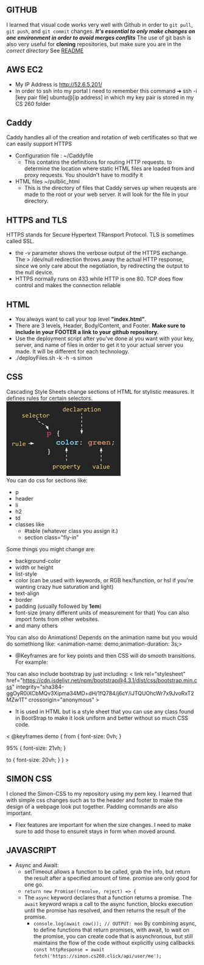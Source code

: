 ## GITHUB
I learned that visual code works very well with Github in order to `git pull`, `git push`, and `git commit` changes. ***It's essential to only make changes on one environment in order to avoid merges conflits***
The use of git bash is also very useful for **cloning** repositories, but make sure you are in the *correct directory*
See [README](README.md)
## AWS EC2
- My IP Address is http://52.6.5.201/
- In order to ssh into my portal I need to remember this command
➜  ssh -i [key pair file] ubuntu@[ip address] in which my key pair is stored in my CS 260 folder
## Caddy
Caddy handles all of the creation and rotation of web certificates so that we can easily support HTTPS
- Configuration file : ~/Caddyfile
    - This contatins the definitions for routing HTTP requests. to determine the location where static HTML files are loaded from and proxy requests. You shouldn't have to modify it
- HTML files ~/pulblic_html
    - This is the directory of files that Caddy serves up when reuqests are made to the root or your web server. It will look for the file in your directory.
## HTTPS and TLS
HTTPS stands for Secure Hypertext TRansport Protocol. TLS is sometimes called SSL.
- the -v parameter shows the verbose output of the HTTPS exchange. The > /dev/null redirection throws away the actual HTTP response, since we only care about the negotiation, by redirecting the output to the null device.
- HTTPS normally runs on 433 while HTTP is one 80. TCP does flow control and makes the connection reliable
## HTML
- You always want to call your top level **"index.html"**.
- There are 3 levels, Header, Body/Content, and Footer. **Make sure to include in your FOOTER a link to your github repository.**
- Use the deployment script after you've done al you want with your key, server, and name of files in order to get it to your actual server you made. It will be different for each technology.
- ./deployFiles.sh -k <yourpemkey> -h <yourdomain> -s simon
## CSS
Cascading Style Sheets change sections of HTML for stylistic measures. It defines rules for certain selectors. </br>
![CSS](/cssDefinitions.jpg) </br>
You can do css for sections like:
- p
- header
- li
- h2
- td
- classes like
    - #table (whatever class you assign it.)
    - section class="fly-in"

Some things you might change are:
- background-color
- width or height
- list-style
- color (can be used with keywords, or RGB hex/function, or hsl if you're wanting crazy hue saturation and light)
- text-align
- border
- padding (usually followed by **1em**)
- font-size (many different units of measurement for that) You can also import fonts from other websites.
- and many others

You can also do Animations! Depends on the animation name but you would do somethiong like: <animation-name: demo;animation-duration: 3s;>
- @Keyframes are for key points and then CSS will do smooth transitions. For example: </br>

You can also include bootstrap by just including: < link rel="stylesheet" href="https://cdn.jsdelivr.net/npm/bootstrap@4.3.1/dist/css/bootstrap.min.css" integrity="sha384-ggOyR0iXCbMQv3Xipma34MD+dH/1fQ784/j6cY/iJTQUOhcWr7x9JvoRxT2MZw1T" crossorigin="anonymous" >

- It is used in HTML but is a style sheet that you can use any class found in BootStrap to make it look uniform and better without so much CSS code.

< @keyframes demo {
  from {
    font-size: 0vh;
  }

  95% {
    font-size: 21vh;
  }

  to {
    font-size: 20vh;
  }
} >
## SIMON CSS
I cloned the Simon-CSS to my repository using my pem key. I learned that with simple css changes such as to the header and footer to make the design of a webpage look put together. Padding commands are also important.
- Flex features are important for  when the size changes. I need to make sure to add those to ensureit stays in form when moved around.
## JAVASCRIPT
- Async and Await:
  - setTimeout allows a function to be called, grab the info, but return the result after a specified amount of time.
  promise are only good for one go.
  - `return new Promise((resolve, reject) => {`
  - The `async` keyword declares that a function returns a promise. The `await` keyword wraps a call to the async function, blocks execution until the promise has resolved, and then returns the result of the promise.
    - `console.log(await cow()); // OUTPUT: moo`
  By combining async, to define functions that return promises, with await, to wait on the promise, you can create code that is asynchronous, but still maintains the flow of the code without explicitly using callbacks.
  `const httpResponse = await fetch('https://simon.cs260.click/api/user/me');`